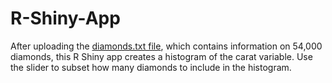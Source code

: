 # R-Shiny-App
After uploading the [diamonds.txt file](https://github.com/irenehsueh49/BS-803-R-Shiny-App/blob/main/diamonds.txt), which contains information on 54,000 diamonds, this R Shiny app creates a histogram of the carat variable. Use the slider to subset how many diamonds to include in the histogram. 
